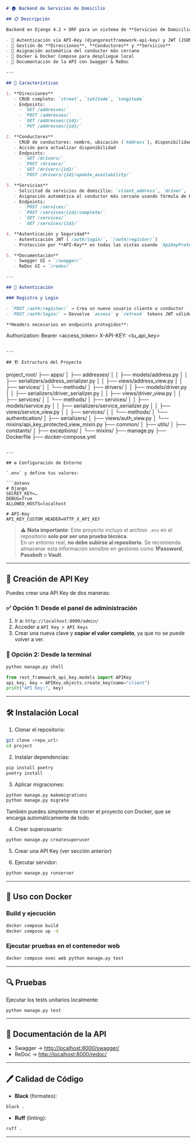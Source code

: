 ```markdown
# 🏠 Backend de Servicios de Domicilio

## 📋 Descripción

Backend en Django 4.2 + DRF para un sistema de **Servicios de Domicilio**, que incluye:

- 🔑 Autenticación vía API-Key (djangorestframework-api-key) y JWT (JSON Web Token)
- 📍 Gestión de **Direcciones**, **Conductores** y **Servicios**
- 🚗 Asignación automática del conductor más cercano
- 🐳 Docker & Docker Compose para despliegue local
- 📄 Documentación de la API con Swagger & ReDoc

---

## 🚀 Características

1. **Direcciones**
   - CRUD completo: `street`, `latitude`, `longitude`
   - Endpoints:
     - `GET /addresses/`
     - `POST /addresses/`
     - `GET /addresses/{id}/`
     - `PUT /addresses/{id}/`

2. **Conductores**
   - CRUD de conductores: nombre, ubicación (`Address`), disponibilidad y rating
   - Acción para actualizar disponibilidad
   - Endpoints:
     - `GET /drivers/`
     - `POST /drivers/`
     - `GET /drivers/{id}/`
     - `POST /drivers/{id}/update_availability/`

3. **Servicios**
   - Solicitud de servicios de domicilio: `client_address`, `driver`, `status` (PENDING/ASSIGNED/COMPLETED), timestamps
   - Asignación automática al conductor más cercano usando fórmula de Haversine
   - Endpoints:
     - `POST /services/`
     - `POST /services/{id}/complete/`
     - `GET /services/`
     - `GET /services/{id}/`

4. **Autenticación y Seguridad**
   - Autenticación JWT (`/auth/login/`, `/auth/register/`)
   - Protección por **API-Key** en todas las vistas usando `ApiKeyProtectedViewMixin`

5. **Documentación**
   - Swagger UI → `/swagger/`
   - ReDoc UI → `/redoc/`

---

## 🔐 Autenticación

### Registro y Login

- `POST /auth/register/` → Crea un nuevo usuario cliente o conductor
- `POST /auth/login/` → Devuelve `access` y `refresh` tokens JWT válidos

**Headers necesarios en endpoints protegidos**:

```
Authorization: Bearer <access_token>
X-API-KEY: <tu_api_key>
```

---

## 🏗️ Estructura del Proyecto

```
project_root/
├── apps/
│   ├── addresses/
│   │   ├── models/address.py
│   │   ├── serializers/address_serializer.py
│   │   ├── views/address_view.py
│   │   ├── services/
│   │   └── methods/
│   ├── drivers/
│   │   ├── models/driver.py
│   │   ├── serializers/driver_serializer.py
│   │   ├── views/driver_view.py
│   │   ├── services/
│   │   └── methods/
│   ├── services/
│   │   ├── models/service.py
│   │   ├── serializers/service_serializer.py
│   │   ├── views/service_view.py
│   │   ├── services/
│   │   └── methods/
│   └── authentication/
│       ├── serializers/
│       ├── views/auth_view.py
│       └── mixins/api_key_protected_view_mixin.py
├── common/
│   ├── utils/
│   ├── constants/
│   ├── exceptions/
│   └── mixins/
├── manage.py
├── Dockerfile
├── docker-compose.yml
```

---

## ⚙️ Configuración de Entorno

`.env` y define tus valores:

```dotenv
# Django
SECRET_KEY=…
DEBUG=True
ALLOWED_HOSTS=localhost

# API-Key
API_KEY_CUSTOM_HEADER=HTTP_X_API_KEY
```

> ⚠️ **Nota importante**: Este proyecto incluyo el archivo `.env` en el repositorio  **solo por ser una prueba técnica**.  
> En un entorno real, **no debe subirse al repositorio**. Se recomienda almacenar esta información sensible en gestores como **1Password**, **Passbolt** o **Vault**.

---

## 🔐 Creación de API Key

Puedes crear una API Key de dos maneras:

### ✅ Opción 1: Desde el panel de administración

1. Ir a: `http://localhost:8000/admin/`
2. Acceder a `API Key > API Keys`
3. Crear una nueva clave y **copiar el valor completo**, ya que no se puede volver a ver.

### 🐚 Opción 2: Desde la terminal

```bash
python manage.py shell
```

```python
from rest_framework_api_key.models import APIKey
api_key, key = APIKey.objects.create_key(name="client")
print("API Key:", key)
```

---

## 🛠️ Instalación Local

1. Clonar el repositorio:

```bash
git clone <repo_url>
cd project
```

2. Instalar dependencias:

```bash
pip install poetry
poetry install
```

3. Aplicar migraciones:

```bash
python manage.py makemigrations
python manage.py migrate
```
También puedes simplemente correr el proyecto con Docker, que se encarga automáticamente de todo.

4. Crear superusuario:

```bash
python manage.py createsuperuser
```

5. Crear una API Key (ver sección anterior)

6. Ejecutar servidor:

```bash
python manage.py runserver
```

---

## 🐳 Uso con Docker

### Build y ejecución

```bash
docker compose build
docker compose up -d
```


### Ejecutar pruebas en el contenedor web

```bash
docker compose exec web python manage.py test
```

---

## 🔍 Pruebas

Ejecutar los tests unitarios localmente:

```bash
python manage.py test
```

---

## 📑 Documentación de la API

- Swagger → [http://localhost:8000/swagger/](http://localhost:8000/swagger/)
- ReDoc → [http://localhost:8000/redoc/](http://localhost:8000/redoc/)

---

## 🖊️ Calidad de Código

- **Black** (formateo):

```bash
black .
```

- **Ruff** (linting):

```bash
ruff .
```

---
```